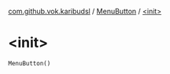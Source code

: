 [com.github.vok.karibudsl](../index.md) / [MenuButton](index.md) / [&lt;init&gt;](.)

# &lt;init&gt;

`MenuButton()`